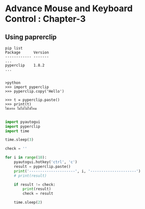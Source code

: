 # Advance Mouse and Keyboard Control : Chapter-3

## Using paprerclip
```shell
pip list
Package      Version
------------ -------
...
pyperclip    1.8.2
...

```

##

```shell
>python
>>> import pyperclip
>>> pyperclip.copy('Hello')

>>> t = pyperclip.paste()
>>> print(t)
ใช่เหรอ ไม่ได้โม้ใช่ไหม

```

##

```python
import pyautogui
import pyperclip
import time

time.sleep(3)

check = ''

for i in range(10):
    pyautogui.hotkey('ctrl', 'c')
    result = pyperclip.paste()
    print('---------------------', i, '---------------------')
    # print(result)

    if result != check:
        print(result)
        check = result

    time.sleep(2)
```



